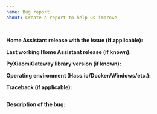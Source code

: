 ```yaml
---
name: Bug report
about: Create a report to help us improve

---
```


**Home Assistant release with the issue (if applicable):**
<!--
Make sure you are running the latest version before reporting an issue: https://github.com/home-assistant/home-assistant/releases
-->

**Last working Home Assistant release (if known):**


**PyXiaomiGateway library version (if known):**


**Operating environment (Hass.io/Docker/Windows/etc.):**


**Traceback (if applicable):**
```

```

**Description of the bug:**
